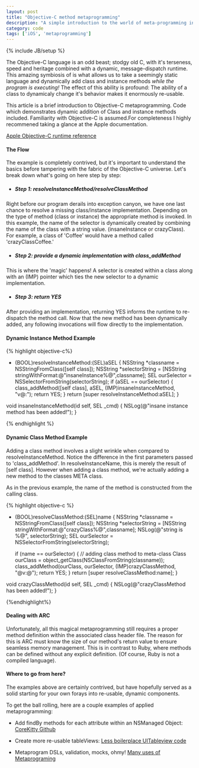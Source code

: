 ```yaml
---
layout: post
title: "Objective-C method metaprogramming"
description: "A simple introduction to the world of meta-programming in Objective-C. Code provided which illustrates howto metaprogram dynamic instance and class methods"
category: code 
tags: ['iOS', 'metaprogramming']
---
```

{% include JB/setup %}

The Objective-C language is an odd beast; stodgy old C, with it's terseness, speed and heritage combined with a dynamic, message-dispatch runtime.
This amazing symbiosis of is what allows us to take a seemingly static language and dynamically add class and instance methods _while the program is executing!_ The effect of this ability is profound: The ability of a class to dynamicaly change it's behavior makes it enormously re-usable.

This article is a brief introduction to Objective-C metaprogramming. Code which demonstrates dynamic addition of Class and instance methods included. Familiarity with Objective-C is assumed.For completeness I highly recommened taking a glance at the Apple documentation.

[Apple Objective-C runtime reference](https://developer.apple.com/library/mac/#documentation/Cocoa/Reference/ObjCRuntimeRef/Reference/reference.html)

#### The Flow
The example is completely contrived, but it's important to understand the basics before tampering with the fabric of the Objective-C universe. Let's break down what's going on here step by step:

* ##### Step 1: resolveInstanceMethod/resolveClassMethod
Right before our program derails into exception canyon, we have one last chance to resolve a missing class/instance implementation. Depending on the type of method (class or instance) the appropriate method is invoked. In this example, the name of the selector is dynamically created by combining the name of the class with a string value. (insaneInstance or crazyClass). For example, a class of 'Coffee' would have a method called 'crazyClassCoffee.'

* ##### Step 2: provide a dynamic implementation with *class_addMethod*
This is where the 'magic' happens! A selector is created within a class along with an (IMP) pointer which ties the new selector to a dynamic implementation. 

* ##### Step 3: return YES
After providing an implementation, returning YES informs the runtime to re-dispatch the method call. Now that the new method has been dynamically added, any following invocations will flow directly to the implementation.

#### Dynamic Instance Method Example
{% highlight objective-c%}

+ (BOOL)resolveInstanceMethod:(SEL)aSEL {
    NSString *classname = NSStringFromClass([self class]);
    NSString *selectorString = [NSString stringWithFormat:@"insaneInstance%@",classname];
    SEL ourSelector = NSSelectorFromString(selectorString);
    if (aSEL == ourSelector) {
        class_addMethod([self class], aSEL, (IMP)insaneInstanceMethod, "v@:");
        return YES;
    }
    return [super resolveInstanceMethod:aSEL];
}

void insaneInstanceMethod(id self, SEL _cmd) {
    NSLog(@"insane instance method has been added!");
}

{% endhighlight %}

#### Dynamic Class Method Example

Adding a class method involves a slight wrinkle when compared to resolveInstanceMethod.
Notice the difference in the first parameters passed to 'class_addMethod'. In resolveInstanceName, this is merely the result of [self class]. However when adding a class method, we're actually adding a new method to the classes META class.

As in the previous example, the name of the method is constructed from the calling class.

{% highlight objective-c %}

+ (BOOL)resolveClassMethod:(SEL)name {
    NSString *classname = NSStringFromClass([self class]);
    NSString *selectorString = [NSString stringWithFormat:@"crazyClass%@",classname];
    NSLog(@"string is %@", selectorString);
    SEL ourSelector = NSSelectorFromString(selectorString);
    
    if (name == ourSelector) {
        // adding class method to meta-class
        Class ourClass = object_getClass(NSClassFromString(classname));
        class_addMethod(ourClass, ourSelector, (IMP)crazyClassMethod, "@v:@");
        return YES;
    }
    return [super resolveClassMethod:name];
}

void crazyClassMethod(id self, SEL _cmd) {
    NSLog(@"crazyClassMethod has been added!");
}

{%endhighlight%}


#### Dealing with ARC
Unfortunately, all this magical metaprogramming still requires a proper method definition within the associated class header file. The reason for this is ARC must know the size of our method's return value to ensure seamless memory management. This is in contrast to Ruby, where methods can be defined without any explicit definition. (Of course, Ruby is not a compiled language).


#### Where to go from here?
The examples above are certainly contrived, but have hopefully served as a solid starting for your own forays into re-usable, dynamic components.

To get the ball rolling, here are a couple examples of applied metaprogramming:

* Add findBy methods for each attribute within an NSManaged Object: [CoreKitty Github](http://hackazach.net/CoreKitty)

* Create more re-usable tableViews: [Less boilerplace UITableview code](http://www.element84.com/metaprogramming-in-objective-c.html)

* Metaprogram DSLs, validation, mocks, ohmy! [Many uses of Metaprograming](http://www.tuicool.com/articles/NRfEri)
